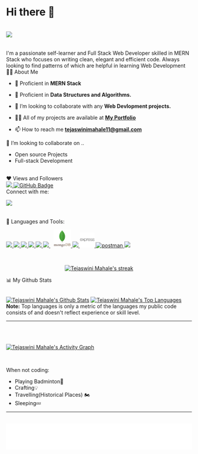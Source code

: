 

 <h1>Hi there 👋</h1>

<br/><img src="https://readme-typing-svg.herokuapp.com?font=Architects+Daughter&amp;color=FF7722&amp;size=30&amp;lines=Hey!+It's+Tejaswini+Mahale!;Learning+Web+Development...;" style="max-width: 100%;">

<br/>
I'm a passionate self-learner and Full Stack Web Developer skilled in MERN Stack who focuses 
on writing clean, elegant and efficient code. Always looking to find patterns of which are 
helpful in learning Web Development
<br/>
 🙋‍♂️ About Me

- 🔭  Proficient in **MERN Stack** 

- 🌱 Proficient in **Data Structures and Algorithms.** 

- 👯 I’m looking to collaborate with any **Web Devlopment projects.** 

- 👨‍💻 All of my projects are available at **[My Portfolio](https://tejaswini-mahale.vercel.app//)**<br/>

- 📫 How to reach me **tejaswinimahale11@gmail.com**<br/>


👯 I’m looking to collaborate on ..
<ul>
  <li>Open source Projects</li>
  <li>Full-stack Development</li>
</ul>
<br/>
❤ Views and Followers <br/>
<a href="https://github.com/TejaswiniMahale/github-profile-views-counter">
    <img src="https://komarev.com/ghpvc/?username=TejaswiniMahale">
</a>
<a href="https://github.com/TejaswiniMahale?tab=followers"><img src="https://img.shields.io/github/followers/TejaswiniMahale?label=Followers&style=social" alt="GitHub Badge"></a>

<br/>
Connect with me:
<br/>
<p align="left">

<a href = "https://www.linkedin.com/in/tejaswini-mahale-a78062232/"><img src="https://img.icons8.com/fluent/48/000000/linkedin.png"/></a>
<!-- <a href = "https://www.instagram.com/nayan_ingale/"><img src="https://img.icons8.com/fluent/48/000000/instagram-new.png"/></a> -->

</p>

<br/>
 🚀 Languages and Tools:

<p align="left"> 
    <a href="https://reactjs.org/" target="_blank"> <img src="https://img.icons8.com/color/48/000000/react-native.png"/> </a>
    <a href="https://developer.mozilla.org/en-US/docs/Web/JavaScript" target="_blank"> <img src="https://img.icons8.com/color/48/000000/javascript.png"/> </a> 
    <a href="https://www.w3.org/html/" target="_blank"> <img src="https://img.icons8.com/color/48/000000/html-5.png"/> </a> 
    <a href="https://www.w3schools.com/css/" target="_blank"> <img src="https://img.icons8.com/color/48/000000/css3.png"/> </a> 
    <a href="https://getbootstrap.com" target="_blank"> <img src="https://img.icons8.com/color/48/000000/bootstrap.png"/> </a>
    <a style="padding-right:8px;" href="https://nodejs.org" target="_blank"> <img src="https://img.icons8.com/color/48/000000/nodejs.png"/> </a> 
    <a href="https://www.mongodb.com/" target="_blank"> <img src="https://raw.githubusercontent.com/devicons/devicon/master/icons/mongodb/mongodb-original-wordmark.svg" alt="mongodb" width="48" height="48"/> </a> 
    <a href="https://redux.js.org" target="_blank"> <img src="https://img.icons8.com/color/48/000000/redux.png"/> </a>
    <a href="https://expressjs.com" target="_blank"> <img src="https://raw.githubusercontent.com/devicons/devicon/master/icons/express/express-original-wordmark.svg" alt="express" width="40" height="40"/> </a>
    <a href="https://postman.com" target="_blank"> <img src="https://www.vectorlogo.zone/logos/getpostman/getpostman-icon.svg" alt="postman" width="45" height="45"/> </a>   
    <a href="https://git-scm.com/" target="_blank"> <img src="https://img.icons8.com/color/48/000000/git.png"/> </a> 
    
</p>

<!-- [![React Badge](https://img.shields.io/badge/-React-61DBFB?style=for-the-badge&labelColor=black&logo=react&logoColor=61DBFB)](#)  [![Javascript Badge](https://img.shields.io/badge/-Javascript-F0DB4F?style=for-the-badge&labelColor=black&logo=javascript&logoColor=F0DB4F)](#) [![Typescript Badge](https://img.shields.io/badge/-Typescript-007acc?style=for-the-badge&labelColor=black&logo=typescript&logoColor=007acc)](#) [![Nodejs Badge](https://img.shields.io/badge/-Nodejs-3C873A?style=for-the-badge&labelColor=black&logo=node.js&logoColor=3C873A)](#) [![GraphQL Badge](https://img.shields.io/badge/-GraphQl-e535ab?style=for-the-badge&labelColor=black&logo=node.js&logoColor=e535ab)](#) -->
<br/>

<p align="center">
    <a href="https://github.com/TejaswiniMahale/github-readme-streak-stats">
        <img title="🔥 Get streak stats for your profile at git.io/streak-stats" alt="Tejaswini Mahale's streak" src="https://github-readme-streak-stats.herokuapp.com/?user=TejaswiniMahale&theme=black-ice&hide_border=true&stroke=0000&background=060A0CD0"/>
    </a>
</p>

 📊 My Github Stats


  <br/>
    <a href="https://github.com/TejaswiniMahale/github-readme-stats"><img alt="Tejaswini Mahale's Github Stats" src="https://github-readme-stats.vercel.app/api?username=TejaswiniMahale&show_icons=true&count_private=true&theme=react&hide_border=true&bg_color=0D1117" /></a>
  <a href="https://github.com/TejaswiniMahale/github-readme-stats"><img alt="Tejaswini Mahale's Top Languages" src="https://github-readme-stats.vercel.app/api/top-langs/?username=TejaswiniMahale&langs_count=8&count_private=true&layout=compact&theme=react&hide_border=true&bg_color=0D1117" /></a>
  <br/>
  <b>Note:</b> Top languages is only a metric of the languages my public code consists of and doesn't reflect experience or skill level.

---
<br/>
<br/>



<a href="https://github.com/TejaswiniMahale/github-readme-activity-graph"><img alt="Tejaswini Mahale's Activity Graph" src="https://activity-graph.herokuapp.com/graph?username=TejaswiniMahale&bg_color=0D1117&color=5BCDEC&line=5BCDEC&point=FFFFFF&hide_border=true" /></a>

<br/>

When not coding:<br>
- Playing Badminton🏸<br>
- Crafting💡<br>
- Travelling(Historical Places) 🏍️<br>
- Sleeping💤<br>

----

<code>
<a target="_blank" rel="noopener noreferrer" href="https://github.com/Kushal997-das/Kushal997-das/blob/master/Profile%20generator/marquee.svg"><img align="center" height="70" alt="Thanks" width="100%" src="https://github.com/Kushal997-das/Kushal997-das/raw/master/Profile%20generator/marquee.svg" style="max-width: 100%;"></a>
</code>
